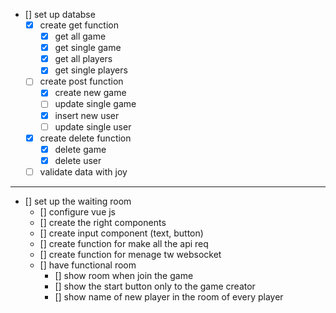 - [] set up databse
    - [x] create get function
        - [x] get all game
        - [x] get single game
        - [X] get all players
        - [x] get single players
    - [ ] create post function
        - [x] create new game
        - [ ] update single game
        - [x] insert new user
        - [ ] update single user
    - [x] create delete function
        - [x] delete game
        - [x] delete user
    - [ ] validate data with joy 

--------------------------------------

- [] set up the waiting room
    - [] configure vue js
    - [] create the right components
    - [] create input component (text, button)
    - [] create function for make all the api req
    - [] create function for menage tw websocket
    - [] have functional room
        - [] show room when join the game
        - [] show the start button only to the game creator 
        - [] show name of new player in the room of every player
